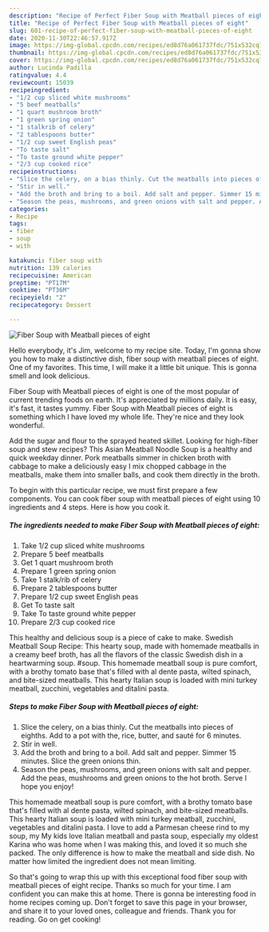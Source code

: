 ```yaml
---
description: "Recipe of Perfect Fiber Soup with Meatball pieces of eight"
title: "Recipe of Perfect Fiber Soup with Meatball pieces of eight"
slug: 601-recipe-of-perfect-fiber-soup-with-meatball-pieces-of-eight
date: 2020-11-30T22:46:57.917Z
image: https://img-global.cpcdn.com/recipes/ed8d76a061737fdc/751x532cq70/fiber-soup-with-meatball-pieces-of-eight-recipe-main-photo.jpg
thumbnail: https://img-global.cpcdn.com/recipes/ed8d76a061737fdc/751x532cq70/fiber-soup-with-meatball-pieces-of-eight-recipe-main-photo.jpg
cover: https://img-global.cpcdn.com/recipes/ed8d76a061737fdc/751x532cq70/fiber-soup-with-meatball-pieces-of-eight-recipe-main-photo.jpg
author: Lucinda Padilla
ratingvalue: 4.4
reviewcount: 15039
recipeingredient:
- "1/2 cup sliced white mushrooms"
- "5 beef meatballs"
- "1 quart mushroom broth"
- "1 green spring onion"
- "1 stalkrib of celery"
- "2 tablespoons butter"
- "1/2 cup sweet English peas"
- "To taste salt"
- "To taste ground white pepper"
- "2/3 cup cooked rice"
recipeinstructions:
- "Slice the celery, on a bias thinly. Cut the meatballs into pieces of eighths. Add to a pot with the, rice, butter, and sauté for 6 minutes."
- "Stir in well."
- "Add the broth and bring to a boil. Add salt and pepper. Simmer 15 minutes. Slice the green onions thin."
- "Season the peas, mushrooms, and green onions with salt and pepper. Add the peas, mushrooms and green onions to the hot broth. Serve I hope you enjoy!"
categories:
- Recipe
tags:
- fiber
- soup
- with

katakunci: fiber soup with 
nutrition: 139 calories
recipecuisine: American
preptime: "PT17M"
cooktime: "PT36M"
recipeyield: "2"
recipecategory: Dessert

---
```



![Fiber Soup with Meatball pieces of eight](https://img-global.cpcdn.com/recipes/ed8d76a061737fdc/751x532cq70/fiber-soup-with-meatball-pieces-of-eight-recipe-main-photo.jpg)

Hello everybody, it's Jim, welcome to my recipe site. Today, I'm gonna show you how to make a distinctive dish, fiber soup with meatball pieces of eight. One of my favorites. This time, I will make it a little bit unique. This is gonna smell and look delicious.

Fiber Soup with Meatball pieces of eight is one of the most popular of current trending foods on earth. It's appreciated by millions daily. It is easy, it's fast, it tastes yummy. Fiber Soup with Meatball pieces of eight is something which I have loved my whole life. They're nice and they look wonderful.

Add the sugar and flour to the sprayed heated skillet. Looking for high-fiber soup and stew recipes? This Asian Meatball Noodle Soup is a healthy and quick weekday dinner. Pork meatballs simmer in chicken broth with cabbage to make a deliciously easy I mix chopped cabbage in the meatballs, make them into smaller balls, and cook them directly in the broth.


To begin with this particular recipe, we must first prepare a few components. You can cook fiber soup with meatball pieces of eight using 10 ingredients and 4 steps. Here is how you cook it.

<!--inarticleads1-->

##### The ingredients needed to make Fiber Soup with Meatball pieces of eight:

1. Take 1/2 cup sliced white mushrooms
1. Prepare 5 beef meatballs
1. Get 1 quart mushroom broth
1. Prepare 1 green spring onion
1. Take 1 stalk/rib of celery
1. Prepare 2 tablespoons butter
1. Prepare 1/2 cup sweet English peas
1. Get To taste salt
1. Take To taste ground white pepper
1. Prepare 2/3 cup cooked rice


This healthy and delicious soup is a piece of cake to make. Swedish Meatball Soup Recipe: This hearty soup, made with homemade meatballs in a creamy beef broth, has all the flavors of the classic Swedish dish in a heartwarming soup. #soup. This homemade meatball soup is pure comfort, with a brothy tomato base that&#39;s filled with al dente pasta, wilted spinach, and bite-sized meatballs. This hearty Italian soup is loaded with mini turkey meatball, zucchini, vegetables and ditalini pasta. 

<!--inarticleads2-->

##### Steps to make Fiber Soup with Meatball pieces of eight:

1. Slice the celery, on a bias thinly. Cut the meatballs into pieces of eighths. Add to a pot with the, rice, butter, and sauté for 6 minutes.
1. Stir in well.
1. Add the broth and bring to a boil. Add salt and pepper. Simmer 15 minutes. Slice the green onions thin.
1. Season the peas, mushrooms, and green onions with salt and pepper. Add the peas, mushrooms and green onions to the hot broth. Serve I hope you enjoy!


This homemade meatball soup is pure comfort, with a brothy tomato base that&#39;s filled with al dente pasta, wilted spinach, and bite-sized meatballs. This hearty Italian soup is loaded with mini turkey meatball, zucchini, vegetables and ditalini pasta. I love to add a Parmesan cheese rind to my soup, my My kids love Italian meatball and pasta soup, especially my oldest Karina who was home when I was making this, and loved it so much she packed. The only difference is how to make the meatball and side dish. No matter how limited the ingredient does not mean limiting. 

So that's going to wrap this up with this exceptional food fiber soup with meatball pieces of eight recipe. Thanks so much for your time. I am confident you can make this at home. There is gonna be interesting food in home recipes coming up. Don't forget to save this page in your browser, and share it to your loved ones, colleague and friends. Thank you for reading. Go on get cooking!
